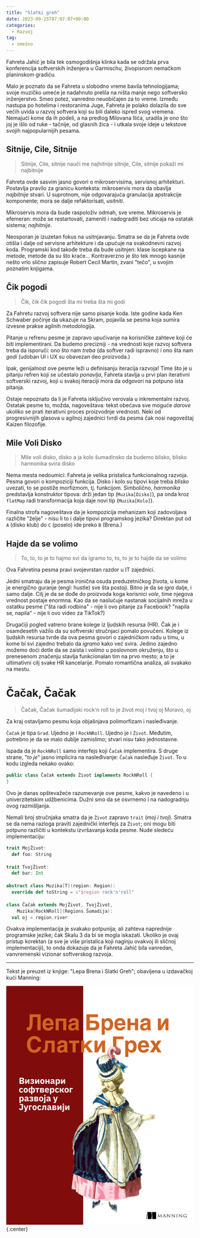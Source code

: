 ```yaml
---
title: "Slatki greh"
date: 2023-09-25T07:07:07+00:00
categories:
  - Razvoj
tag:
  - smešno
---
```


Fahreta Jahić je bila tek osmogodišnja klinka kada se održala prva konferencija softverskih inženjera u Garmischu, živopisnom nemačkom planinskom gradiću.

<!--more-->

Malo je poznato da se Fahreta u slobodno vreme bavila tehnologijama; svoje muzičko umeće je nadahnuto prelila na ništa manje nego softversko inženjerstvo. Smeo potez, vanredno neuobičajen za to vreme. Između nastupa po hotelima i restoranima Juge, Fahreta je polako dolazila do sve većih uvida u razvoj softvera koji su bili daleko ispred svog vremena. Nemajući kome da ih podeli, a na predlog Milovana Ilića, uradila je ono što joj je išlo od ruke - tačnije, od glasnih žica - i utkala svoje ideje u tekstove svojih najpopularnijih pesama.

## Sitnije, Cile, Sitnije

> Sitnije, Cile, sitnije
> nauči me najhitnije
> sitnije, Cile, sitnije
> pokaži mi najbitnije

Fahreta ovde sasvim jasno govori o mikroservisima, servisnoj arhitekturi. Postavlja pravilo za granicu konteksta: mikroservis mora da obavlja _najbitnije_ stvari. U suprotnom, nije odgovarajuća granulacija apstrakcije komponente; mora se dalje refaktorisati, _usitniti_.

Mikroservis mora da bude raspoloživ odmah, sve vreme. Mikroservis je efemeran: može se restartovati, zameniti i nadograditi bez uticaja na ostatak sistema; _najhitnije_.

Neosporan je izuzetan fokus na usitnjavanju. Smatra se da je Fahreta ovde otišla i dalje od servisne arhitekture i da upućuje na svakodnevni razvoj koda. Programski kod takođe treba da bude usitnjen: klase iscepkane na metode, metode da su što kraće... Kontraverzno je što tek mnogo kasnije nešto vrlo slično zapisuje Robert Cecil Martin, zvani "tečo", u svojim poznatim knjigama.

## Čik pogodi

> Čik, čik
> čik pogodi
> šta mi treba
> šta mi godi

Za Fahretu razvoj softvera nije samo pisanje koda. Iste godine kada Ken Schwaber počinje da ukazuje na Skram, pojavila se pesma koja sumira izvesne prakse agilnih metodologija.

Pitanje u refrenu pesme je zapravo upućivanje na korisničke zahteve koji će biti implementirani. Da budemo precizniji - na vrednosti koje razvoj softvera treba da isporuči: ono što nam _treba_ (da softver radi ispravno) i ono šta nam _godi_ (udoban UI i UX su obavezan deo proizvoda.)

Ipak, genijalnost ove pesme leži u definisanju iteracija razvoja! Time što je u pitanju refren koji se učestalo _ponavlja_, Fahreta stavlja u prvi plan iterativni softverski razvoj, koji u svakoj iteraciji mora da odgovori na potpuno ista pitanja.

Ostaje nepoznato da li je Fahreta isključivo verovala u inkrementalni razvoj. Ostatak pesme to, možda, nagoveštava: tekst obećava sve moguće _darove_ ukoliko se prati iterativni proces proizvodnje vrednosti. Neki od progresivnijih glasova u agilnoj zajednici tvrdi da pesma čak nosi nagoveštaj Kaizen filozofije.

## Mile Voli Disko

> Mile voli disko, disko
> a ja kolo šumadinsko
> da budemo blisko, blisko
> harmonika svira disko

Nema mesta nedoumici: Fahreta je velika pristalica funkcionalnog razvoja. Pesma govori o kompoziciji funkcija. Disko i kolo su tipovi koje treba _blisko_ uvezati, to se postiže morfizmom, tj. funkcijom. Simbolično, _harmonika_ predstavlja konstruktor tipova: drži jedan tip (`Muzika[Disko]`), pa onda kroz `flatMap` radi transformacija koja daje novi tip (`Muzika[Kolo]`).

Finalna strofa nagoveštava da je kompozicija mehanizam koji zadovoljava različite "želje" - nisu li to i dalje tipovi programskog jezika? Direktan put od `A` (disko klub) do `C` (poselo) ide preko `B` (Brena.)

## Hajde da se volimo

> To, to, to je to
> hajmo svi da igramo
> to, to, to je to
> hajde da se volimo

Ova Fahretina pesma pravi svojevrstan razdor u IT zajednici.

Jedni smatraju da je pesma ironična osuda preduzetničkog života, u kome je energično guranje (engl: hustle) sve šta postoji. Bitno je da se _igra_ dalje, i samo dalje. Cilj je da se dođe do proizvoda koga korisnici _vole_, time njegova vrednost postaje enormna. Kao da se naslućuje nastanak socijalnih mreža u ostatku pesme ("šta radi rodbina" - nije li ovo pitanje za Facebook? "napila se, napila" - nije li ovo video za TikTok?)

Drugačiji pogled vatreno brane kolege iz ljudskih resursa (HR). Čak je i osamdesetih važilo da su softverski stručnjaci pomalo povučeni. Kolege iz ljudskih resursa tvrde da ova pesma govori o zajedničkom radu u timu, u kome bi svi zajedno trebalo da _igramo_ kako već svira. Jedino zajedno možemo doći dotle da se zaista i _volimo_ u poslovnom okruženju, što u prenesenom značenju stavlja funkcionalan tim na prvo mesto; a to je ultimativni cilj svake HR kancelarije. Pomalo romantična analiza, ali svakako na mestu.

# Čačak, Čačak

> Čačak, Čačak
> šumadijski rock'n roll
> to je život moj i tvoj
> oj Moravo, oj

Za kraj ostavljamo pesmu koja objašnjava polimorfizam i nasleđivanje.

`Čačak` je tipa `Grad`. Ujedno je i `RockNRoll`. Ujedno je i `Život`. Međutim, potrebno je da se malo dublje zamislimo; stvari nisu tako jednostavne.

Ispada da je `RockNRoll` samo interfejs koji `Čačak` implementira. S druge strane, "_to je_" jasno implicira na nasleđivanje: `Čačak` nasleđuje `Život`. To u kodu izgleda nekako ovako:

```java
public class Čačak extends Život implements RockNRoll {
}
```

Ovo je danas opštevažeće razumevanje ove pesme, kakvo je navedeno i u univerzitetskim udžbenicima. Dužni smo da se osvrnemo i na nadogradnju ovog razmišljanja.

Nemali broj stručnjaka smatra da je `Život` zapravo `trait` (_moj i tvoj_). Smatra se da nema razloga praviti zajednički interfejs za `Život`; oni mogu biti potpuno različiti u kontekstu izvršavanja koda pesme. Nude sledeću implementaciju:

```scala
trait MojŽivot:
  def foo: String

trait TvojŽivot:
  def bar: Int

abstract class Muzika[T](region: Region):
  override def toString = s"$region rock'n'roll"

class Čačak extends MojŽivot, TvojŽivot,
    Muzika[RockNRoll](Regions.Šumadija):
  val oj = region.river
```

Ovakva implementacija je svakako potpunija; ali zahteva naprednije programske jezike; čak Skalu 3 da bi se mogla iskazati. Ukoliko je ovaj pristup korektan (a sve je više pristalica koji naginju ovakvoj ili sličnoj implementaciji), to onda dokazuje da je Fahreta Jahić bila vanredan, vanvremenski vizionar softverskog razvoja.

---

Tekst je preuzet iz knjige: "Lepa Brena i Slatki Greh"; obavljena u izdavačkoj kući Manning:

![](book.png)
{.center}